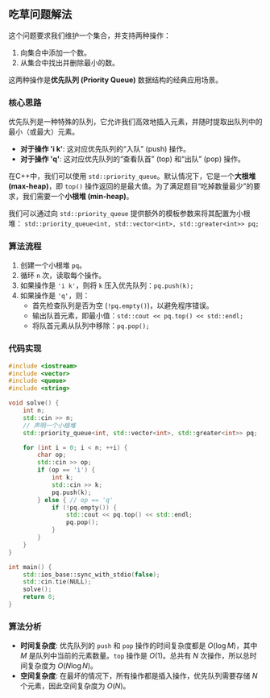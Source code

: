 ## 吃草问题解法

这个问题要求我们维护一个集合，并支持两种操作：
1.  向集合中添加一个数。
2.  从集合中找出并删除最小的数。

这两种操作是**优先队列 (Priority Queue)** 数据结构的经典应用场景。

### 核心思路

优先队列是一种特殊的队列，它允许我们高效地插入元素，并随时提取出队列中的最小（或最大）元素。

*   **对于操作 'i k'**: 这对应优先队列的“入队” (push) 操作。
*   **对于操作 'q'**: 这对应优先队列的“查看队首” (top) 和“出队” (pop) 操作。

在C++中，我们可以使用 `std::priority_queue`。默认情况下，它是一个**大根堆 (max-heap)**，即 `top()` 操作返回的是最大值。为了满足题目“吃掉数量最少”的要求，我们需要一个**小根堆 (min-heap)**。

我们可以通过向 `std::priority_queue` 提供额外的模板参数来将其配置为小根堆：
`std::priority_queue<int, std::vector<int>, std::greater<int>> pq;`

### 算法流程

1.  创建一个小根堆 `pq`。
2.  循环 `n` 次，读取每个操作。
3.  如果操作是 `'i k'`，则将 `k` 压入优先队列：`pq.push(k);`
4.  如果操作是 `'q'`，则：
    *   首先检查队列是否为空 (`!pq.empty()`)，以避免程序错误。
    *   输出队首元素，即最小值：`std::cout << pq.top() << std::endl;`
    *   将队首元素从队列中移除：`pq.pop();`

### 代码实现

```cpp
#include <iostream>
#include <vector>
#include <queue>
#include <string>

void solve() {
    int n;
    std::cin >> n;
    // 声明一个小根堆
    std::priority_queue<int, std::vector<int>, std::greater<int>> pq;

    for (int i = 0; i < n; ++i) {
        char op;
        std::cin >> op;
        if (op == 'i') {
            int k;
            std::cin >> k;
            pq.push(k);
        } else { // op == 'q'
            if (!pq.empty()) {
                std::cout << pq.top() << std::endl;
                pq.pop();
            }
        }
    }
}

int main() {
    std::ios_base::sync_with_stdio(false);
    std::cin.tie(NULL);
    solve();
    return 0;
}
```

### 算法分析
*   **时间复杂度**: 优先队列的 `push` 和 `pop` 操作的时间复杂度都是 $O(\log M)$，其中 $M$ 是队列中当前的元素数量。`top` 操作是 $O(1)$。总共有 $N$ 次操作，所以总时间复杂度为 $O(N \log N)$。
*   **空间复杂度**: 在最坏的情况下，所有操作都是插入操作，优先队列需要存储 $N$ 个元素，因此空间复杂度为 $O(N)$。
